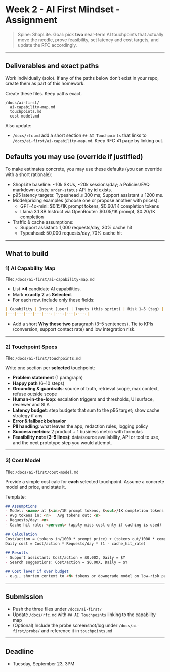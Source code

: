 # Week 2 - AI First Mindset - Assignment

> Spine: ShopLite.
Goal: pick **two** near-term AI touchpoints that actually move the needle, prove feasibility, set latency and cost targets, and update the RFC accordingly.

---

## Deliverables and exact paths

Work individually (solo). If any of the paths below don’t exist in your repo, create them as part of this homework.

Create these files. Keep paths exact.

```text
/docs/ai-first/
  ai-capability-map.md
  touchpoints.md
  cost-model.md
```

Also update:

* `/docs/rfc.md` add a short section `## AI Touchpoints` that links to `/docs/ai-first/ai-capability-map.md`. Keep RFC ≤1 page by linking out.

## Defaults you may use (override if justified)

To make estimates concrete, you may use these defaults (you can override with a short rationale):

* ShopLite baseline: ~10k SKUs, ~20k sessions/day; a Policies/FAQ markdown exists; `order-status` API by id exists.
* p95 latency targets: Typeahead ≤ 300 ms; Support assistant ≤ 1200 ms.
* Model/pricing examples (choose one or propose another with prices):
  * GPT-4o-mini: $0.15/1K prompt tokens, $0.60/1K completion tokens
  * Llama 3.1 8B Instruct via OpenRouter: $0.05/1K prompt, $0.20/1K completion
* Traffic & cache assumptions:
  * Support assistant: 1,000 requests/day, 30% cache hit
  * Typeahead: 50,000 requests/day, 70% cache hit

---

## What to build

### 1) AI Capability Map

File: `/docs/ai-first/ai-capability-map.md`

* List **≥4** candidate AI capabilities.
* Mark **exactly 2** as **Selected**.
* For each row, include only these fields:

```markdown
| Capability | Intent (user) | Inputs (this sprint) | Risk 1–5 (tag) | p95 ms | Est. cost/action | Fallback | Selected |
|---|---|---|---|---:|---:|---|:---:|
```

* Add a short **Why these two** paragraph (3–5 sentences). Tie to KPIs (conversion, support contact rate) and low integration risk.

---

### 2) Touchpoint Specs

File: `/docs/ai-first/touchpoints.md`

Write one section per **selected** touchpoint:

* **Problem statement** (1 paragraph)
* **Happy path** (6–10 steps)
* **Grounding & guardrails**: source of truth, retrieval scope, max context, refuse outside scope
* **Human-in-the-loop**: escalation triggers and thresholds, UI surface, reviewer and SLA
* **Latency budget**: step budgets that sum to the p95 target; show cache strategy if any
* **Error & fallback behavior**
* **PII handling**: what leaves the app, redaction rules, logging policy
* **Success metrics**: 2 product + 1 business metric with formulas
* **Feasibility note (3–5 lines)**: data/source availability, API or tool to use, and the next prototype step you would attempt.

---

### 3) Cost Model

File: `/docs/ai-first/cost-model.md`

Provide a simple cost calc for **each** selected touchpoint. Assume a concrete model and price, and state it.

Template:

```markdown
## Assumptions
- Model: <name> at $<in>/1K prompt tokens, $<out>/1K completion tokens
- Avg tokens in: <n>   Avg tokens out: <n>
- Requests/day: <n>
- Cache hit rate: <percent> (apply miss cost only if caching is used)

## Calculation
Cost/action = (tokens_in/1000 * prompt_price) + (tokens_out/1000 * completion_price)
Daily cost = Cost/action * Requests/day * (1 - cache_hit_rate)

## Results
- Support assistant: Cost/action = $0.00X, Daily = $Y
- Search suggestions: Cost/action = $0.00X, Daily = $Y

## Cost lever if over budget
- e.g., shorten context to <N> tokens or downgrade model on low-risk paths.
```

---


## Submission

* Push the three files under `/docs/ai-first/`
* Update `/docs/rfc.md` with `## AI Touchpoints` linking to the capability map
* (Optional) Include the probe screenshot/log under `/docs/ai-first/probe/` and reference it in `touchpoints.md`

---

## Deadline

* Tuesday, September 23, 3PM
